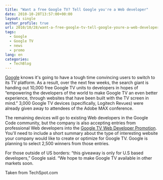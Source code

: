 ```yaml
---
title: "Want a free Google TV? Tell Google you're a Web developer"
date: 2010-10-28T13:57:00+00:00
layout: single
author_profile: true
url: 2010/10/28/want-a-free-google-tv-tell-google-youre-a-web-developer/
tags:
  - Google
  - Google TV
  - news
  - promo
lang: en
categories: 
  - TechBlog
---
```

[Google](http://googletv.blogspot.com/2010/10/google-tv-is-coming-to-10000-lucky.html) knows it's going to have a tough time convincing users to switch to its TV platform. As a result, over the next few weeks, the search giant is handing out 10,000 free Google TV units to developers in hopes of “empowering the developers of the world to make Google TV an even better experience, through websites that have been built with the TV screen in mind.” 3,000 Google TV devices (specifically, Logitech Revues) were already given away to attendees of the Adobe MAX conference. 

The remaining devices will go to existing Web developers in the Google Code community, but the company is also accepting entries from professional Web developers into the [Google TV Web Developer Promotion](https://services.google.com/fb/forms/googletvgiveaway/). You'll need to include a short summary about the type of interesting website your company would like to create or optimize for Google TV. Google is planning to select 2,500 winners from those entries.

For those outside of US borders: “this giveaway is only for U.S based developers,” Google said. “We hope to make Google TV available in other markets soon.

Taken from TechSpot.com